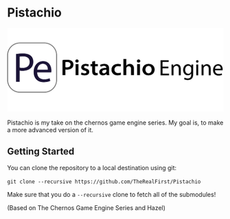 # Pistachio

![Pistachio](/Resources/Branding/PistachioEngineLogoFullV1.png?raw=true "Pistachio")

Pistachio is my take on the chernos game engine series. My goal is, to make a more advanced version of it. 

## Getting Started
You can clone the repository to a local destination using git:

`git clone --recursive https://github.com/TheRealFirst/Pistachio`

Make sure that you do a `--recursive` clone to fetch all of the submodules!

(Based on The Chernos Game Engine Series and Hazel)

